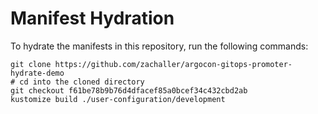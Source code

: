 # Manifest Hydration

To hydrate the manifests in this repository, run the following commands:

```shell
git clone https://github.com/zachaller/argocon-gitops-promoter-hydrate-demo
# cd into the cloned directory
git checkout f61be78b9b76d4dfacef85a0bcef34c432cbd2ab
kustomize build ./user-configuration/development
```
